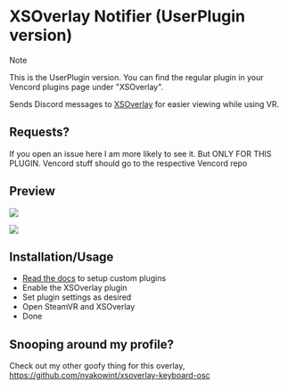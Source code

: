 # XSOverlay Notifier (UserPlugin version)

> [!NOTE]
> This is the UserPlugin version. You can find the regular plugin in your Vencord plugins page under "XSOverlay".

Sends Discord messages to [XSOverlay](https://store.steampowered.com/app/1173510/XSOverlay/) for easier viewing while using VR.

## Requests?
If you open an issue here I am more likely to see it. But ONLY FOR THIS PLUGIN. Vencord stuff should go to the respective Vencord repo

## Preview

![](https://github.com/Vendicated/Vencord/assets/24845294/205d2055-bb4a-44e4-b7e3-265391bccd40)

![](https://github.com/Vendicated/Vencord/assets/24845294/f15eff61-2d52-4620-bcab-808ecb1606d2)

## Installation/Usage
- [Read the docs](https://docs.vencord.dev/installing/custom-plugins/) to setup custom plugins
- Enable the XSOverlay plugin
- Set plugin settings as desired
- Open SteamVR and XSOverlay
- Done

## Snooping around my profile?
Check out my other goofy thing for this overlay, https://github.com/nyakowint/xsoverlay-keyboard-osc
